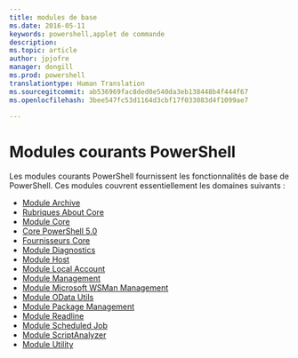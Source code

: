 ```yaml
---
title: modules de base
ms.date: 2016-05-11
keywords: powershell,applet de commande
description: 
ms.topic: article
author: jpjofre
manager: dongill
ms.prod: powershell
translationtype: Human Translation
ms.sourcegitcommit: ab536969fac8ded0e540da3eb138448b4f444f67
ms.openlocfilehash: 3bee547fc53d1164d3cbf17f033083d4f1099ae7

---
```


#  Modules courants PowerShell

Les modules courants PowerShell fournissent les fonctionnalités de base de PowerShell.
Ces modules couvrent essentiellement les domaines suivants :

-  [Module Archive](core-modules/Microsoft.PowerShell.Archive-Module.md)
-  [Rubriques About Core](core-modules/Windows-PowerShell-Core-About-Topics.md)
-  [Module Core](core-modules/Microsoft.PowerShell.Core-Module.md)
-  [Core PowerShell 5.0](core-modules/Windows-PowerShell-5.0.md)
-  [Fournisseurs Core](core-modules/Windows-PowerShell-Core-Providers.md)
-  [Module Diagnostics](core-modules/Microsoft.PowerShell.Diagnostics-Module.md)
-  [Module Host](core-modules/Microsoft.PowerShell.Host-Module.md)
-  [Module Local Account](core-modules/PSLocalAccount5-Module.md)
-  [Module Management](core-modules/Microsoft.PowerShell.Management-Module.md)
-  [Module Microsoft WSMan Management](core-modules/Microsoft.WSMan.Management-Module.md)
-  [Module OData Utils](core-modules/Microsoft.PowerShell.ODataUtils-Module.md)
-  [Module Package Management](core-modules/PackageManagement-Module.md)
-  [Module Readline](core-modules/PSReadline-Module.md)
-  [Module Scheduled Job](core-modules/PSScheduledJob-Module.md)
-  [Module ScriptAnalyzer](core-modules/PSScriptAnalyzer-Module.md)
-  [Module Utility](core-modules/Microsoft.PowerShell.Utility-Module.md)



<!--HONumber=Aug16_HO3-->


